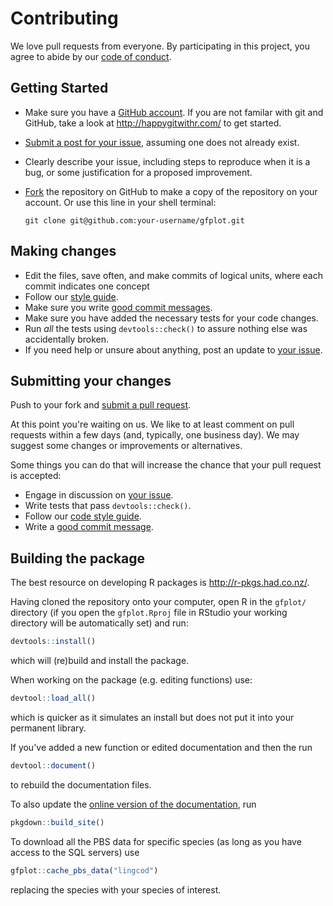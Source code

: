 # Contributing

We love pull requests from everyone. By participating in this project, you
agree to abide by our [code of conduct](CONDUCT.md).

## Getting Started

* Make sure you have a [GitHub account](https://github.com/signup/free). If you are not familar with git and GitHub, take a look at <http://happygitwithr.com/> to get started.
* [Submit a post for your issue](https://github.com/pbs-assess/gfplot/issues/), assuming one does not already exist.
* Clearly describe your issue, including steps to reproduce when it is a bug, or some justification for a proposed improvement.
* [Fork](https://github.com/pbs-assess/gfplot/#fork-destination-box) the repository on GitHub to make a copy of the repository on your account. Or use this line in your shell terminal:

    `git clone git@github.com:your-username/gfplot.git`

## Making changes

* Edit the files, save often, and make commits of logical units, where each commit indicates one concept
* Follow our [style guide](http://adv-r.had.co.nz/Style.html).
* Make sure you write [good commit messages](http://tbaggery.com/2008/04/19/a-note-about-git-commit-messages.html).
* Make sure you have added the necessary tests for your code changes.
* Run _all_ the tests using `devtools::check()` to assure nothing else was accidentally broken.
* If you need help or unsure about anything, post an update to [your issue](https://github.com/pbs-assess/gfplot/issues/).

## Submitting your changes

Push to your fork and [submit a pull request](https://github.com/pbs-assess/gfplot/compare/).

At this point you're waiting on us. We like to at least comment on pull requests
within a few days (and, typically, one business day). We may suggest
some changes or improvements or alternatives.

Some things you can do that will increase the chance that your pull request is accepted:

* Engage in discussion on [your issue](https://github.com/pbs-assess/gfplot/issues/).
* Write tests that pass `devtools::check()`.
* Follow our [code style guide](http://adv-r.had.co.nz/Style.html).
* Write a [good commit message](http://tbaggery.com/2008/04/19/a-note-about-git-commit-messages.html).

## Building the package

The best resource on developing R packages is <http://r-pkgs.had.co.nz/>.

Having cloned the repository onto your computer, open R in the `gfplot/` directory (if you open the `gfplot.Rproj` file in RStudio your working directory will be automatically set) and run:

```r
devtools::install()
```

which will (re)build and install the package.

When working on the package (e.g. editing functions) use:


```r
devtool::load_all()
```

which is quicker as it simulates an install but does not put it into your permanent library.

If you've added a new function or edited documentation and then the run

```r
devtool::document()
```

to rebuild the documentation files.

To also update the [online version of the documentation](https://pbs-assess.github.io/gfplot/index.html), run

```r
pkgdown::build_site()
```

To download all the PBS data for specific species (as long as you have access to the SQL servers) use

```r
gfplot::cache_pbs_data("lingcod")
```

replacing the species with your species of interest.
